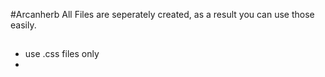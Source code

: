 #Arcanherb
All Files are seperately created, as a result you can use those easily. 
## 
- use .css files only
- 